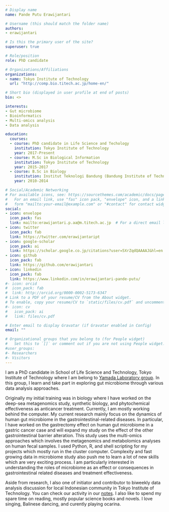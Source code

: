 ```yaml
---
# Display name
name: Pande Putu Erawijantari

# Username (this should match the folder name)
authors:
- erawijantari

# Is this the primary user of the site?
superuser: true

# Role/position
role: PhD candidate

# Organizations/Affiliations
organizations:
- name: Tokyo Institute of Technology
  url: "http://comp.bio.titech.ac.jp/home-en/"

# Short bio (displayed in user profile at end of posts)
bio: <>

interests:
- Gut microbiome
- Bioinformatics
- Multi-omics analysis
- Data analysis

education:
  courses:
  - course: PhD candidate in Life Science and Techology
    institution: Tokyo Institute of Technology
    year: 2017-Present
  - course: M.Sc in Biological Information
    institution: Tokyo Institute of Technology
    year: 2015-2017
  - course: B.Sc in Biology
    institution: Institut Teknologi Bandung (Bandung Institute of Technology)
    year: 2010-2014

# Social/Academic Networking
# For available icons, see: https://sourcethemes.com/academic/docs/page-builder/#icons
#   For an email link, use "fas" icon pack, "envelope" icon, and a link in the
#   form "mailto:your-email@example.com" or "#contact" for contact widget.
social:
- icon: envelope
  icon_pack: fas
  link: mailto:erawijantari.p.aa@m.titech.ac.jp  # For a direct email link, use "mailto:erawijantari.p.aa@m.titech.ac.jp".
- icon: twitter
  icon_pack: fab
  link: https://twitter.com/erawijantaript
- icon: google-scholar
  icon_pack: ai
  link: https://scholar.google.co.jp/citations?user=5XrZqdQAAAAJ&hl=en
- icon: github
  icon_pack: fab
  link: https://github.com/erawijantari
- icon: linkedin
  icon_pack: fab
  link: https://www.linkedin.com/in/erawijantari-pande-putu/
#- icon: orcid
#  icon_pack: fab
#  link: http://orcid.org/0000-0002-5173-6347
# Link to a PDF of your resume/CV from the About widget.
# To enable, copy your resume/CV to `static/files/cv.pdf` and uncomment the lines below.
#- icon: cv
#   icon_pack: ai
#   link: files/cv.pdf

# Enter email to display Gravatar (if Gravatar enabled in Config)
email: ""

# Organizational groups that you belong to (for People widget)
#   Set this to `[]` or comment out if you are not using People widget.
#user_groups:
#- Researchers
#- Visitors
---
```



I am a PhD candidate in School of Life Science and Technology, Tokyo Institute of Technology where I am belong to [Yamada Laboratory group](http://comp.bio.titech.ac.jp/home-en/). In this group, I learn and take part in exploring gut microbiome through various data analysis approaches.

Originally my initial training was in biology where I have worked on the deep-sea metagenomics study, synthetic biology, and phytochemical effectiveness as anticancer treatment. Currently, I am mostly working behind the computer. My current research mainly focus on the dynamics of human gut microbiome in the gastrointestinal-related diseases. In particular, I have worked on the gastrectomy effect on human gut microbiome in a gastric cancer case and will expand my study on the effect of the other gastrointestinal barrier alteration. This study uses the multi-omics approaches which involves the metagenomics and metabolomics analyses on human fecal samples. I used Python, R, and shell scripting for my projects which mostly run in the cluster computer. Complexity and fast growing data in microbiome study also push me to learn a lot of new skills which are very exciting process. I am particularly interested in understanding the roles of microbiome as an effect or consequences in gastrointestinal related diseases and treatment effectiveness.

Aside from research, I also one of initiator and contributor to biweekly data analysis discussion for local Indonesian community in Tokyo Institute of Technology. You can check our activity in our [notes](https://github.com/erawijantari/RPyId). I also like to spend my spare time on reading, mostly popular science books and novels. I love singing, Balinese dancing, and curently playing ocarina. 
